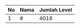| No | Nama            | Jumlah Level |
|----|-----------------|--------------|
| 1  | #    |    4018        |
